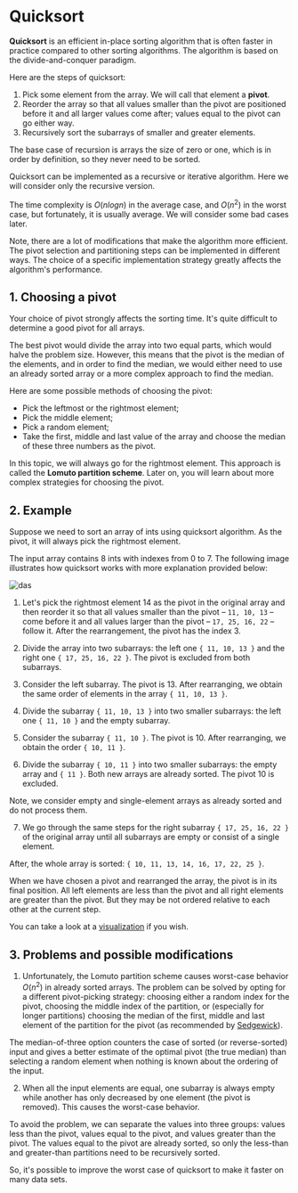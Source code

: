 # Quicksort

**Quicksort** is an efficient in-place sorting algorithm that is often faster in practice compared to other sorting algorithms. The algorithm is based on the divide-and-conquer paradigm.

Here are the steps of quicksort:

 1. Pick some element from the array. We will call that element a **pivot**.
 2. Reorder the array so that all values smaller than the pivot are positioned before it and all larger values come after; values equal to the pivot can go either way.
 3. Recursively sort the subarrays of smaller and greater elements.

The base case of recursion is arrays the size of zero or one, which is in order by definition, so they never need to be sorted.

Quicksort can be implemented as a recursive or iterative algorithm. Here we will consider only the recursive version.

The time complexity is $O(n log n)$ in the average case, and $O(n^2)$ in the worst case, but fortunately, it is usually average. We will consider some bad cases later.

Note, there are a lot of modifications that make the algorithm more efficient. The pivot selection and partitioning steps can be implemented in different ways. The choice of a specific implementation strategy greatly affects the algorithm's performance.

## 1. Choosing a pivot

Your choice of pivot strongly affects the sorting time. It's quite difficult to determine a good pivot for all arrays.

The best pivot would divide the array into two equal parts, which would halve the problem size. However, this means that the pivot is the median of the elements, and in order to find the median, we would either need to use an already sorted array or a more complex approach to find the median.

Here are some possible methods of choosing the pivot:

 - Pick the leftmost or the rightmost element;
 - Pick the middle element;
 - Pick a random element;
 - Take the first, middle and last value of the array and choose the median of these three numbers as the pivot.

In this topic, we will always go for the rightmost element. This approach is called the **Lomuto partition scheme**. Later on, you will learn about more complex strategies for choosing the pivot.

## 2. Example

Suppose we need to sort an array of ints using quicksort algorithm. As the pivot, it will always pick the rightmost element.

The input array contains 8 ints with indexes from 0 to 7. The following image illustrates how quicksort works with more explanation provided below:

![das](https://ucarecdn.com/82319110-4a32-4fde-8fa9-e36dd291089f/)

1) Let's pick the rightmost element $14$ as the pivot in the original array and then reorder it so that all values smaller than the pivot – `11, 10, 13` – come before it and all values larger than the pivot – `17, 25, 16, 22` – follow it. After the rearrangement, the pivot has the index $3$.

2) Divide the array into two subarrays: the left one `{ 11, 10, 13 }` and the right one `{ 17, 25, 16, 22 }`. The pivot is excluded from both subarrays.

3) Consider the left subarray. The pivot is $13$. After rearranging, we obtain the same order of elements in the array `{ 11, 10, 13 }`.

4) Divide the subarray `{ 11, 10, 13 }` into two smaller subarrays: the left one `{ 11, 10 }` and the empty subarray.

5) Consider the subarray `{ 11, 10 }`. The pivot is $10$. After rearranging, we obtain the order `{ 10, 11 }`.

6) Divide the subarray `{ 10, 11 }` into two smaller subarrays: the empty array and `{ 11 }`. Both new arrays are already sorted. The pivot $10$ is excluded.

Note, we consider empty and single-element arrays as already sorted and do not process them.

7) We go through the same steps for the right subarray `{ 17, 25, 16, 22 }` of the original array until all subarrays are empty or consist of a single element.

After, the whole array is sorted: `{ 10, 11, 13, 14, 16, 17, 22, 25 }`.

When we have chosen a pivot and rearranged the array, the pivot is in its final position. All left elements are less than the pivot and all right elements are greater than the pivot. But they may be not ordered relative to each other at the current step.

You can take a look at a [visualization](https://www.cs.usfca.edu/~galles/visualization/ComparisonSort.html) if you wish.

## 3. Problems and possible modifications

1) Unfortunately, the Lomuto partition scheme causes worst-case behavior $O(n^2)$ in already sorted arrays. The problem can be solved by opting for a different pivot-picking strategy: choosing either a random index for the pivot, choosing the middle index of the partition, or (especially for longer partitions) choosing the median of the first, middle and last element of the partition for the pivot (as recommended by [Sedgewick](https://en.wikipedia.org/wiki/Robert_Sedgewick_(computer_scientist))).

The median-of-three option counters the case of sorted (or reverse-sorted) input and gives a better estimate of the optimal pivot (the true median) than selecting a random element when nothing is known about the ordering of the input.

2) When all the input elements are equal, one subarray is always empty while another has only decreased by one element (the pivot is removed). This causes the worst-case behavior.

To avoid the problem, we can separate the values into three groups: values less than the pivot, values equal to the pivot, and values greater than the pivot. The values equal to the pivot are already sorted, so only the less-than and greater-than partitions need to be recursively sorted.

So, it's possible to improve the worst case of quicksort to make it faster on many data sets.
